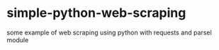 # simple-python-web-scraping
some example of web scraping using python with requests and parsel module
